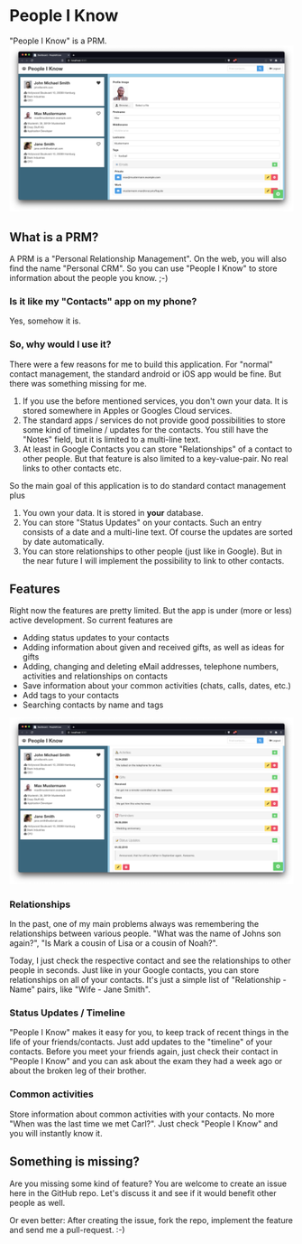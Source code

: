 # People I Know
"People I Know" is a PRM.
![Screenshot](images/general.png)

## What is a PRM?
A PRM is a "Personal Relationship Management". On the web, you will also find the name "Personal CRM".
So you can use "People I Know" to store information about the people you know. ;-)

### Is it like my "Contacts" app on my phone?
Yes, somehow it is.

### So, why would I use it?

There were a few reasons for me to build this application. For "normal" contact management, the standard android or iOS
app would be fine. But there was something missing for me.

1. If you use the before mentioned services, you don't own your data. It is stored somewhere in Apples or Googles Cloud services.
2. The standard apps / services do not provide good possibilities to store some kind of timeline / updates for the contacts. You still have the "Notes" field, but it is limited to a multi-line text.
3. At least in Google Contacts you can store "Relationships" of a contact to other people. But that feature is also limited to a key-value-pair. No real links to other contacts etc.

So the main goal of this application is to do standard contact management plus

1. You own your data. It is stored in **your** database.
2. You can store "Status Updates" on your contacts. Such an entry consists of a date and a multi-line text. Of course
   the updates are sorted by date automatically.
3. You can store relationships to other people (just like in Google). But in the near future I will implement the
   possibility to link to other contacts.

## Features

Right now the features are pretty limited. But the app is under (more or less) active development. So current features
are

* Adding status updates to your contacts
* Adding information about given and received gifts, as well as ideas for gifts
* Adding, changing and deleting eMail addresses, telephone numbers, activities and relationships on contacts
* Save information about your common activities (chats, calls, dates, etc.)
* Add tags to your contacts
* Searching contacts by name and tags

![Another Screenshot](images/features.png)

### Relationships

In the past, one of my main problems always was remembering the relationships between various people.
"What was the name of Johns son again?", "Is Mark a cousin of Lisa or a cousin of Noah?".

Today, I just check the respective contact and see the relationships to other people in seconds. Just like in your
Google contacts, you can store relationships on all of your contacts. It's just a simple list of "Relationship - Name"
pairs, like "Wife - Jane Smith".

### Status Updates / Timeline

"People I Know" makes it easy for you, to keep track of recent things in the life of your friends/contacts. Just add
updates to the "timeline" of your contacts. Before you meet your friends again, just check their contact in "People I
Know" and you can ask about the exam they had a week ago or about the broken leg of their brother.

### Common activities

Store information about common activities with your contacts. No more "When was the last time we met Carl?". Just
check "People I Know" and you will instantly know it.

## Something is missing?

Are you missing some kind of feature? You are welcome to create an issue here in the GitHub repo. Let's discuss it and
see if it would benefit other people as well.

Or even better: After creating the issue, fork the repo, implement the feature and send me a pull-request. :-)
